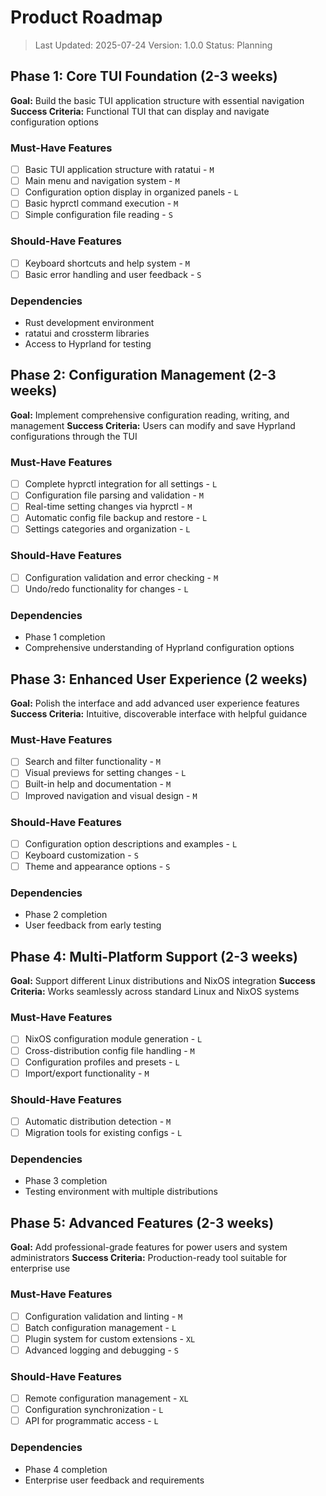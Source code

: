 # Product Roadmap

> Last Updated: 2025-07-24
> Version: 1.0.0
> Status: Planning

## Phase 1: Core TUI Foundation (2-3 weeks)

**Goal:** Build the basic TUI application structure with essential navigation
**Success Criteria:** Functional TUI that can display and navigate configuration options

### Must-Have Features

- [ ] Basic TUI application structure with ratatui - `M`
- [ ] Main menu and navigation system - `M`
- [ ] Configuration option display in organized panels - `L`
- [ ] Basic hyprctl command execution - `M`
- [ ] Simple configuration file reading - `S`

### Should-Have Features

- [ ] Keyboard shortcuts and help system - `M`
- [ ] Basic error handling and user feedback - `S`

### Dependencies

- Rust development environment
- ratatui and crossterm libraries
- Access to Hyprland for testing

## Phase 2: Configuration Management (2-3 weeks)

**Goal:** Implement comprehensive configuration reading, writing, and management
**Success Criteria:** Users can modify and save Hyprland configurations through the TUI

### Must-Have Features

- [ ] Complete hyprctl integration for all settings - `L`
- [ ] Configuration file parsing and validation - `M`
- [ ] Real-time setting changes via hyprctl - `M`
- [ ] Automatic config file backup and restore - `L`
- [ ] Settings categories and organization - `L`

### Should-Have Features

- [ ] Configuration validation and error checking - `M`
- [ ] Undo/redo functionality for changes - `L`

### Dependencies

- Phase 1 completion
- Comprehensive understanding of Hyprland configuration options

## Phase 3: Enhanced User Experience (2 weeks)

**Goal:** Polish the interface and add advanced user experience features
**Success Criteria:** Intuitive, discoverable interface with helpful guidance

### Must-Have Features

- [ ] Search and filter functionality - `M`
- [ ] Visual previews for setting changes - `L`
- [ ] Built-in help and documentation - `M`
- [ ] Improved navigation and visual design - `M`

### Should-Have Features

- [ ] Configuration option descriptions and examples - `L`
- [ ] Keyboard customization - `S`
- [ ] Theme and appearance options - `S`

### Dependencies

- Phase 2 completion
- User feedback from early testing

## Phase 4: Multi-Platform Support (2-3 weeks)

**Goal:** Support different Linux distributions and NixOS integration
**Success Criteria:** Works seamlessly across standard Linux and NixOS systems

### Must-Have Features

- [ ] NixOS configuration module generation - `L`
- [ ] Cross-distribution config file handling - `M`
- [ ] Configuration profiles and presets - `L`
- [ ] Import/export functionality - `M`

### Should-Have Features

- [ ] Automatic distribution detection - `M`
- [ ] Migration tools for existing configs - `L`

### Dependencies

- Phase 3 completion
- Testing environment with multiple distributions

## Phase 5: Advanced Features (2-3 weeks)

**Goal:** Add professional-grade features for power users and system administrators
**Success Criteria:** Production-ready tool suitable for enterprise use

### Must-Have Features

- [ ] Configuration validation and linting - `M`
- [ ] Batch configuration management - `L`
- [ ] Plugin system for custom extensions - `XL`
- [ ] Advanced logging and debugging - `S`

### Should-Have Features

- [ ] Remote configuration management - `XL`
- [ ] Configuration synchronization - `L`
- [ ] API for programmatic access - `L`

### Dependencies

- Phase 4 completion
- Enterprise user feedback and requirements